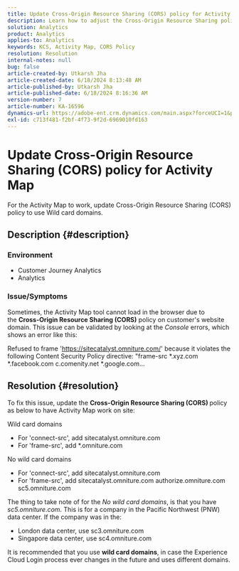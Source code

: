 ```yaml
---
title: Update Cross-Origin Resource Sharing (CORS) policy for Activity Map
description: Learn how to adjust the Cross-Origin Resource Sharing policy to use the Activity Map tool.
solution: Analytics
product: Analytics
applies-to: Analytics
keywords: KCS, Activity Map, CORS Policy
resolution: Resolution
internal-notes: null
bug: false
article-created-by: Utkarsh Jha
article-created-date: 6/18/2024 8:13:48 AM
article-published-by: Utkarsh Jha
article-published-date: 6/18/2024 8:16:36 AM
version-number: 7
article-number: KA-16596
dynamics-url: https://adobe-ent.crm.dynamics.com/main.aspx?forceUCI=1&pagetype=entityrecord&etn=knowledgearticle&id=1afeb4af-4a2d-ef11-840b-6045bd06eea5
exl-id: c713f481-f2bf-4f73-9f2d-6969010fd163
---
```

# Update Cross-Origin Resource Sharing (CORS) policy for Activity Map


For the Activity Map to work, update Cross-Origin Resource Sharing (CORS)<b> </b>policy to use Wild card domains.

## Description {#description}


### <b>Environment </b>

- Customer Journey Analytics
- Analytics




### <b>Issue/Symptoms</b>

Sometimes, the Activity Map tool cannot load in the browser due to the <b>Cross-Origin Resource Sharing (CORS)</b> policy on customer's website domain. This issue can be validated by looking at the *Console* errors, which shows an error like this:

Refused to frame 'https://sitecatalyst.omniture.com/' because it violates the following Content Security Policy directive: "frame-src \*.xyz.com \*.facebook.com c.comenity.net \*.google.com...


## Resolution {#resolution}


To fix this issue, update the <b>Cross-Origin Resource Sharing (CORS) </b>policy as below to have Activity Map work on site:

Wild card domains

- For 'connect-src', add sitecatalyst.omniture.com
- For 'frame-src', add \*.omniture.com


No wild card domains

- For 'connect-src', add sitecatalyst.omniture.com
- For 'frame-src', add sitecatalyst.omniture.com authorize.omniture.com sc5.omniture.com


The thing to take note of for the *No wild card domains*, is that you have *sc5.omniture.com*. This is for a company in the Pacific Northwest (PNW) data center. If the company was in the:

- London data center, use sc3.omniture.com
- Singapore data center, use sc4.omniture.com


It is recommended that you use <b>wild card domains</b>, in case the Experience Cloud Login process ever changes in the future and uses different domains.
